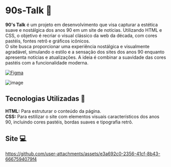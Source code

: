 # 90s-Talk 🎉

**90's Talk** é um projeto em desenvolvimento que visa capturar a estética suave e nostálgica dos anos 90 em um site de notícias. Utilizando HTML e CSS, o objetivo é recriar o visual clássico da web da década, com cores pastéis, fontes retrô e gráficos icônicos.<br>
O site busca proporcionar uma experiência nostálgica e visualmente agradável, simulando o estilo e a sensação dos sites dos anos 90 enquanto apresenta notícias e atualizações. A ideia é combinar a suavidade das cores pastéis com a funcionalidade moderna.

[![Figma](https://img.shields.io/badge/Figma-F24E1E?style=for-the-badge&logo=figma&logoColor=white)](https://www.figma.com/design/P00C2BpkcN0QQ5cEbsTMUz/90%C2%B4S-TALK?node-id=0-1&t=seMqfQzmYZRiKY2v-1)


![image](https://github.com/user-attachments/assets/cdf0bb75-acce-4d65-b75a-7adceec49f7e)

## Tecnologias Utilizadas 💾

**HTML:** Para estruturar o conteúdo da página.<br>
**CSS:** Para estilizar o site com elementos visuais característicos dos anos 90, incluindo cores pastéis, bordas suaves e tipografia retrô.

## Site 💻
https://github.com/user-attachments/assets/e3a692c0-2356-41cf-8b43-6667594079f4
